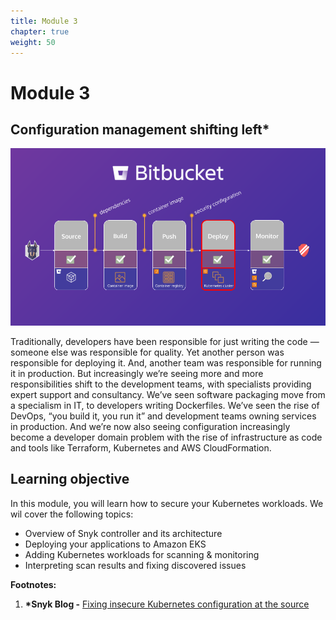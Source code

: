 ```yaml
---
title: Module 3
chapter: true
weight: 50
---
```


# Module 3

## Configuration management shifting left\*

![](../../../../.gitbook/assets/snyk-bitbucket-flow-module-03.png)

Traditionally, developers have been responsible for just writing the code — someone else was responsible for quality. Yet another person was responsible for deploying it. And, another team was responsible for running it in production. But increasingly we’re seeing more and more responsibilities shift to the development teams, with specialists providing expert support and consultancy. We’ve seen software packaging move from a specialism in IT, to developers writing Dockerfiles. We’ve seen the rise of DevOps, “you build it, you run it” and development teams owning services in production. And we’re now also seeing configuration increasingly become a developer domain problem with the rise of infrastructure as code and tools like Terraform, Kubernetes and AWS CloudFormation.

## Learning objective

In this module, you will learn how to secure your Kubernetes workloads. We wil cover the following topics:

* Overview of Snyk controller and its architecture
* Deploying your applications to Amazon EKS
* Adding Kubernetes workloads for scanning & monitoring
* Interpreting scan results and fixing discovered issues

**Footnotes:**

1. **\*Snyk Blog -** [Fixing insecure Kubernetes configuration at the source](https://snyk.io/blog/fix-insecure-kubernetes-configuration/)

